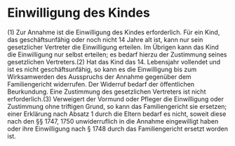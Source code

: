 # Einwilligung des Kindes

(1) Zur Annahme ist die Einwilligung des Kindes erforderlich. Für ein Kind, das geschäftsunfähig oder noch nicht 14 Jahre alt ist, kann nur sein gesetzlicher Vertreter die Einwilligung erteilen. Im Übrigen kann das Kind die Einwilligung nur selbst erteilen; es bedarf hierzu der Zustimmung seines gesetzlichen Vertreters.(2) Hat das Kind das 14. Lebensjahr vollendet und ist es nicht geschäftsunfähig, so kann es die Einwilligung bis zum Wirksamwerden des Ausspruchs der Annahme gegenüber dem Familiengericht widerrufen. Der Widerruf bedarf der öffentlichen Beurkundung. Eine Zustimmung des gesetzlichen Vertreters ist nicht erforderlich.(3) Verweigert der Vormund oder Pfleger die Einwilligung oder Zustimmung ohne triftigen Grund, so kann das Familiengericht sie ersetzen; einer Erklärung nach Absatz 1 durch die Eltern bedarf es nicht, soweit diese nach den §§ 1747, 1750 unwiderruflich in die Annahme eingewilligt haben oder ihre Einwilligung nach § 1748 durch das Familiengericht ersetzt worden ist. 

